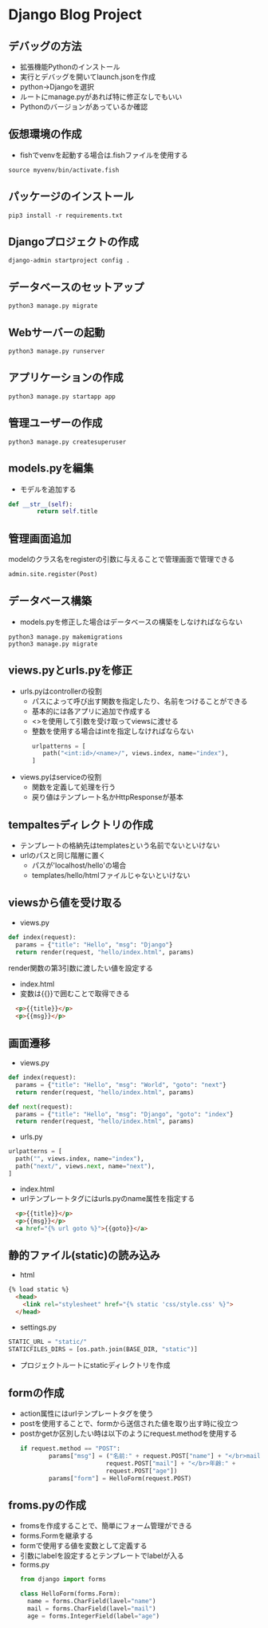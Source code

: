 # Django Blog Project

## デバッグの方法
- 拡張機能Pythonのインストール
- 実行とデバッグを開いてlaunch.jsonを作成
- python→Djangoを選択
- ルートにmanage.pyがあれば特に修正なしでもいい
- Pythonのバージョンがあっているか確認


## 仮想環境の作成
- fishでvenvを起動する場合は.fishファイルを使用する
```fish
source myvenv/bin/activate.fish
```

## パッケージのインストール
```fish
pip3 install -r requirements.txt
```

## Djangoプロジェクトの作成
```fish
django-admin startproject config .
```

## データベースのセットアップ
```fish
python3 manage.py migrate
```

## Webサーバーの起動
```fish
python3 manage.py runserver
```

## アプリケーションの作成
```fish
python3 manage.py startapp app
```

## 管理ユーザーの作成
```fish
python3 manage.py createsuperuser
```

## models.pyを編集
- モデルを追加する
```python
def __str__(self):
		return self.title
```

## 管理画面追加
modelのクラス名をregisterの引数に与えることで管理画面で管理できる
```python
admin.site.register(Post)
```

## データベース構築
- models.pyを修正した場合はデータベースの構築をしなければならない
```fish
python3 manage.py makemigrations
python3 manage.py migrate
```

## views.pyとurls.pyを修正
- urls.pyはcontrollerの役割
  - パスによって呼び出す関数を指定したり、名前をつけることができる
  - 基本的には各アプリに追加で作成する
  - <>を使用して引数を受け取ってviewsに渡せる
  - 整数を使用する場合はintを指定しなければならない
     ```python
	urlpatterns = [
		path("<int:id>/<name>/", views.index, name="index"),
	]
	```
- views.pyはserviceの役割
  - 関数を定義して処理を行う
  - 戻り値はテンプレート名かHttpResponseが基本

## tempaltesディレクトリの作成
- テンプレートの格納先はtemplatesという名前でないといけない
- urlのパスと同じ階層に置く
	- パスが'localhost/hello'の場合
	- templates/hello/htmlファイルじゃないといけない

## viewsから値を受け取る
  - views.py
  ```python
  def index(request):
    params = {"title": "Hello", "msg": "Django"}
    return render(request, "hello/index.html", params)
  ```
  render関数の第3引数に渡したい値を設定する

  - index.html
  - 変数は{{}}で囲むことで取得できる
  ```html
    <p>{{title}}</p>
    <p>{{msg}}</p>
  ```

  ## 画面遷移
  - views.py
  ```python
  def index(request):
    params = {"title": "Hello", "msg": "World", "goto": "next"}
    return render(request, "hello/index.html", params)

  def next(request):
    params = {"title": "Hello", "msg": "Django", "goto": "index"}
  	return render(request, "hello/index.html", params)
  ```

  - urls.py
  ```python
  urlpatterns = [
    path("", views.index, name="index"),
    path("next/", views.next, name="next"),
  ]
  ```
  - index.html
  - urlテンプレートタグにはurls.pyのname属性を指定する
  ```html
    <p>{{title}}</p>
    <p>{{msg}}</p>
    <a href="{% url goto %}">{{goto}}</a>
  ```

  ## 静的ファイル(static)の読み込み
  - html
  ```html
  {% load static %}
    <head>
      <link rel="stylesheet" href="{% static 'css/style.css' %}">
    </head>
  ```
  - settings.py
  ```python
  STATIC_URL = "static/"
  STATICFILES_DIRS = [os.path.join(BASE_DIR, "static")]
  ```
  - プロジェクトルートにstaticディレクトリを作成

## formの作成
- action属性にはurlテンプレートタグを使う
- postを使用することで、formから送信された値を取り出す時に役立つ
- postかgetか区別したい時は以下のようにrequest.methodを使用する
  ```python
  if request.method == "POST":
          params["msg"] = ("名前:" + request.POST["name"] + "</br>mail:" +
                          request.POST["mail"] + "</br>年齢:" +
                          request.POST["age"])
          params["form"] = HelloForm(request.POST)
  ```

## froms.pyの作成
- fromsを作成することで、簡単にフォーム管理ができる
- forms.Formを継承する
- formで使用する値を変数として定義する
- 引数にlabelを設定するとテンプレートでlabelが入る
- forms.py
  ```python
  from django import forms

  class HelloForm(forms.Form):
    name = forms.CharField(lavel="name")
    mail = forms.CharField(lavel="mail")
    age = forms.IntegerField(label="age")
  ```
